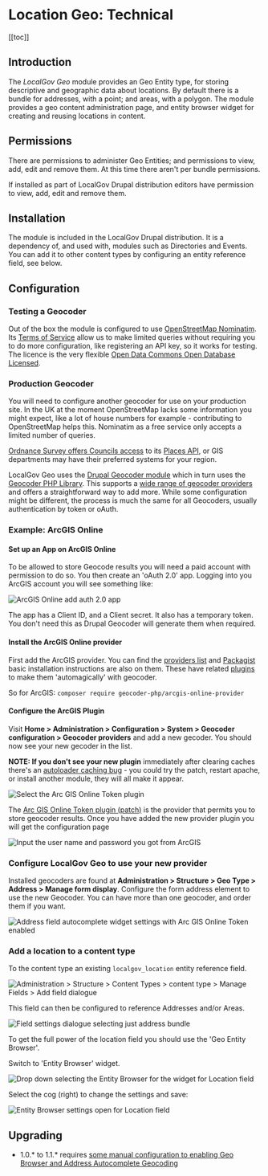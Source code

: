 # Location Geo: Technical
[[toc]]

## Introduction

The _LocalGov Geo_ module provides an Geo Entity type, for storing descriptive and geographic data about locations. By default there is a bundle for addresses, with a point; and areas, with a polygon. The module provides a geo content administration page, and entity browser widget for creating and reusing locations in content.

## Permissions

There are permissions to administer Geo Entities; and permissions to view, add, edit and remove them. At this time there aren't per bundle permissions.

If installed as part of LocalGov Drupal distribution editors have permission to view, add, edit and remove them.

## Installation

The module is included in the LocalGov Drupal distribution. It is a dependency of, and used with, modules such as Directories and Events. You can add it to other content types by configuring an entity reference field, see below.

## Configuration

### Testing a Geocoder

Out of the box the module is configured to use [OpenStreetMap Nominatim](https://nominatim.openstreetmap.org/ui/about.html). Its [Terms of Service](https://operations.osmfoundation.org/policies/nominatim/) allow us to make limited queries without requiring you to do more configuration, like registering an API key, so it works for testing. The licence is the very flexible [Open Data Commons Open Database Licensed](https://opendatacommons.org/licenses/odbl/).

### Production Geocoder

You will need to configure another geocoder for use on your production site. In the UK at the moment OpenStreetMap lacks some information you might expect, like a lot of house numbers for example - contributing to OpenStreetMap helps this. Nominatim as a free service only accepts a limited number of queries. 

[Ordnance Survey offers Councils access](https://www.ordnancesurvey.co.uk/business-government/partner-member/member) to its [Places API](https://osdatahub.os.uk/docs/places/overview), or GIS departments may have their preferred systems for your region. 

LocalGov Geo uses the [Drupal Geocoder module](https://drupal.org/project/geocoder) which in turn uses the [Geocoder PHP Library](https://geocoder-php.org/). This supports a [wide range of geocoder providers](https://geocoder-php.org/docs/#providers) and offers a straightforward way to add more. While some configuration might be different, the process is much the same for all Geocoders, usually authentication by token or oAuth.

### Example: ArcGIS Online

#### Set up an App on ArcGIS Online

To be allowed to store Geocode results you will need a paid account with permission to do so. You then create an 'oAuth 2.0' app. Logging into you ArcGIS account you will see something like:

![ArcGIS Online add auth 2.0 app](../../images/geo-technical--enabling-geocoder-02-provider-arcgis-oauth.png)

The app has a Client ID, and a Client secret. It also has a temporary token. You don't need this as Drupal Geocoder will generate them when required.

#### Install the ArcGIS Online provider

First add the ArcGIS provider. You can find the [providers list](https://geocoder-php.org/docs/#providers) and [Packagist](https://packagist.org/providers/geocoder-php/provider-implementation) basic installation instructions are also on them. These have related [plugins](https://git.drupalcode.org/project/geocoder/-/tree/8.x-3.x/src/Plugin/Geocoder/Provider) to make them 'automagically' with geocoder.

So for ArcGIS:
`
composer require geocoder-php/arcgis-online-provider
`

#### Configure the ArcGIS Plugin

Visit **Home > Administration > Configuration > System > Geocoder configuration > Geocoder providers** and add a new gecoder. You should now see your new gecoder in the list. 

**NOTE: If you don't see your new plugin** immediately after clearing caches there's an [autoloader caching bug](https://www.drupal.org/project/geocoder/issues/3153678) - you could try the patch, restart apache, or install another module, they will all make it appear.

![Select the Arc GIS Online Token plugin](../../images/geo-technical--enabling-geocoder-01-provider-select-add.png)

The [Arc GIS Online Token plugin (patch)](https://www.drupal.org/project/geocoder/issues/3179963) is the provider that permits you to store geocoder results. Once you have added the new provider plugin you will get the configuration page

![Input the user name and password you got from ArcGIS](../../images/geo-technical--enabling-geocoder-03-configure-arcgistoken.png)

### Configure LocalGov Geo to use your new provider

Installed geocoders are found at **Administration > Structure > Geo Type > Address > Manage form display**. Configure the form address element to use the new Geocoder. You can have more than one geocoder, and order them if you want.

![Address field autocomplete widget settings with Arc GIS Online Token enabled](../../images/geo-technical--enabling-geocoder-04-configure-form.png)

### Add a location to a content type

To the content type an existing `localgov_location` entity reference field.

![Administration > Structure > Content Types > content type > Manage Fields > Add field dialogue](../../images/geo-technical--configure-field-01-add-field.png)

This field can then be configured to reference Addresses and/or Areas.

![Field settings dialogue selecting just address bundle](../../images/geo-technical--configure-field-02-field-settings.png)

To get the full power of the location field you should use the 'Geo Entity Browser'.

Switch to 'Entity Browser' widget.

![Drop down selecting the Entity Browser for the widget for Location field](../../images/geo-technical--configure-field-03-choose-entity-browser.png)

Select the cog (right) to change the settings and save:

![Entity Browser settings open for Location field](../../images/geo-technical--configure-field-04-entity-browser-settings.png)

## Upgrading

- 1.0.* to 1.1.* requires [some manual configuration to enabling Geo Browser and Address Autocomplete Geocoding](https://github.com/localgovdrupal/localgov_geo/wiki/Enabling-Geo-Browser-and-Address-Autocomplete-Geocoding-(upgrading-to-version-1.1.0))

